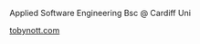Applied Software Engineering Bsc @ Cardiff Uni

[tobynott.com](https://tobynott.com)
<!---
tobynott80/tobynott80 is a ✨ special ✨ repository because its `README.md` (this file) appears on your GitHub profile.
You can click the Preview link to take a look at your changes.
--->
